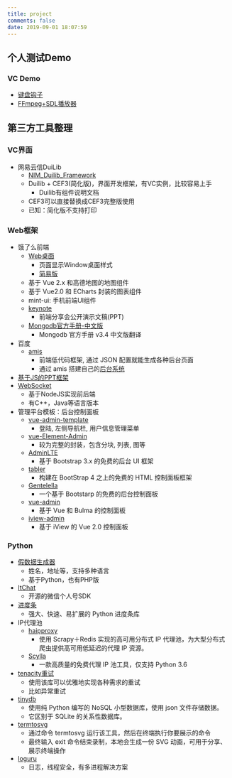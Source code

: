 ```yaml
---
title: project
comments: false
date: 2019-09-01 18:07:59
---
```


## 个人测试Demo

### VC Demo

+ [键盘钩子](https://github.com/fxliu/VCDemo/tree/master/HOOK/KeyboardHook)
+ [FFmpeg+SDL播放器](https://github.com/fxliu/VCDemo/tree/master/TOOLS/ffmpeg+SDL)

## 第三方工具整理

### VC界面

+ 网易云信DuiLib
  + [NIM_Duilib_Framework](https://github.com/netease-im/NIM_Duilib_Framework)
  + Duilib + CEF3(简化版)，界面开发框架，有VC实例，比较容易上手
    + Duilib有组件说明文档
  + CEF3可以直接替换成CEF3完整版使用
  + 已知：简化版不支持打印

### Web框架

+ 饿了么前端
  + [Web桌面](https://github.com/ElemeFE/vue-desktop)
    + 页面显示Window桌面样式
    + [简易版](https://github.com/ElemeFE/vue-desktop-starter)
  + 基于 Vue 2.x 和高德地图的地图组件
  + 基于 Vue2.0 和 ECharts 封装的图表组件
  + mint-ui: 手机前端UI组件
  + [keynote]( https://elemefe.github.io/keynote/)
    + 前端分享会公开演示文稿(PPT)
  + [Mongodb官方手册-中文版](https://elemefe.gitbooks.io/mongodb/content/)
    + Mongodb 官方手册 v3.4 中文版翻译
+ 百度
  + [amis](https://github.com/baidu/amis)
    + 前端低代码框架, 通过 JSON 配置就能生成各种后台页面
    + 通过 amis 搭建自己的[后台系统](https://github.com/fex-team/amis-admin)
+ [基于JS的PPT框架](https://github.com/hakimel/reveal.js)
+ [WebSocket](https://github.com/socketio/socket.io)
  + 基于NodeJS实现前后端
  + 有C++，Java等语言版本
+ 管理平台模板：后台控制面板
  + [vue-admin-template](https://github.com/PanJiaChen/vue-admin-template)
    + 登陆, 左侧导航栏, 用户信息管理菜单
  + [vue-Element-Admin](https://github.com/PanJiaChen/vue-element-admin)
    + 较为完整的封装，包含分块, 列表, 图等
  + [AdminLTE](https://github.com/ColorlibHQ/AdminLTE)
    + 基于 Bootstrap 3.x 的免费的后台 UI 框架
  + [tabler](https://github.com/tabler/tabler)
    + 构建在 BootStrap 4 之上的免费的 HTML 控制面板框架
  + [Gentelella](https://github.com/ColorlibHQ/gentelella)
    + 一个基于 Bootstarp 的免费的后台控制面板
  + [vue-admin](https://github.com/vue-bulma/vue-admin)
    + 基于 Vue 和 Bulma 的控制面板
  + [iview-admin](https://github.com/iview/iview-admin)
    + 基于 iView 的 Vue 2.0 控制面板

### Python

+ [假数据生成器](https://github.com/joke2k/faker)
  + 姓名，地址等，支持多种语言
  + 基于Python，也有PHP版
+ [ItChat](https://github.com/littlecodersh/ItChat)
  + 开源的微信个人号SDK
+ [进度条](https://github.com/tqdm/tqdm)
  + 强大、快速、易扩展的 Python 进度条库
+ IP代理池
  + [haipproxy](https://github.com/SpiderClub/haipproxy)
    + 使用 Scrapy＋Redis 实现的高可用分布式 IP 代理池，为大型分布式爬虫提供高可用低延迟的代理 IP 资源。
  + [Scylla](https://github.com/imWildCat/scylla)
    + 一款高质量的免费代理 IP 池工具，仅支持 Python 3.6
+ [tenacity重试]((https://github.com/jd/tenacity))
  + 使用该库可以优雅地实现各种需求的重试
  + 比如异常重试
+ [tinydb](https://github.com/msiemens/tinydb)
  + 使用纯 Python 编写的 NoSQL 小型数据库，使用 json 文件存储数据。
  + 它区别于 SQLite 的关系性数据库。
+ [termtosvg](https://github.com/nbedos/termtosvg)
  + 通过命令 termtosvg 运行该工具，然后在终端执行你要展示的命令
  + 最终输入 exit 命令结束录制，本地会生成一份 SVG 动画，可用于分享、展示终端操作
+ [loguru](https://github.com/Delgan/loguru)
  + 日志，线程安全，有多进程解决方案